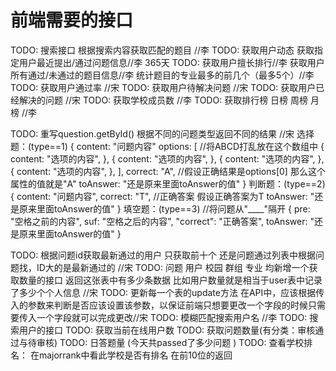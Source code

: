 ﻿# 前端需要的接口

TODO: 搜索接口 根据搜索内容获取匹配的题目  //李
TODO: 获取用户动态  获取指定用户最近提出/通过问题信息//李   365天
TODO: 获取用户擅长排行//李    获取用户所有通过/未通过的题目信息//李   统计题目的专业最多的前几个（最多5个）//李
TODO: 获取用户通过率         //宋
TODO: 获取用户待解决问题     //宋
TODO: 获取用户已经解决的问题 //宋
TODO: 获取学校成员数        //李
TODO: 获取排行榜 日榜 周榜 月榜  //李

TODO: 重写question.getById() 根据不同的问题类型返回不同的结果  //宋
选择题：(type==1)
{
    content: "问题内容"
    options: [  //将ABCD打乱放在这个数组中
        {
            content: "选项的内容",
          },
          {
            content: "选项的内容",
          },
          {
            content: "选项的内容",
          },
          {
            content: "选项的内容",
          },
    ],
    correct: "A", //假设正确结果是options[0] 那么这个属性的值就是"A"
    toAnswer: "还是原来里面toAnswer的值"
}
判断题：(type==2)
{
    content: "问题内容",
    correct: "T", //正确答案  假设正确答案为T
    toAnswer: "还是原来里面toAnswer的值"
}
填空题：(type==3)
//将问题从"____"隔开
{
    pre: "空格之前的内容",
    suf: "空格之后的内容",
    "correct": "正确答案",
    toAnswer: "还是原来里面toAnswer的值"
}

TODO: 根据问题id获取最新通过的用户 只获取前十个  还是问题通过列表中根据问题找，ID大的是最新通过的       //宋
TODO: 问题 用户 校园 群组 专业 均新增一个获取数量的接口 返回这张表中有多少条数据  比如用户数量就是相当于user表中记录了多少个个人信息    //宋
TODO: 更新每一个表的update方法  在API中，应该根据传入的参数来判断是否应该设置该参数，以保证前端只想要更改一个字段的时候只需要传入一个字段就可以完成更改//宋
TODO: 模糊匹配搜索用户名    //李
TODO: 搜索用户的接口
TODO: 获取当前在线用户数
TODO: 获取问题数量(有分类：审核通过与待审核)
TODO: 日答题量  (今天共passed了多少问题 )
TODO: 查看学校排名： 在majorrank中看此学校是否有排名  在前10位的返回
